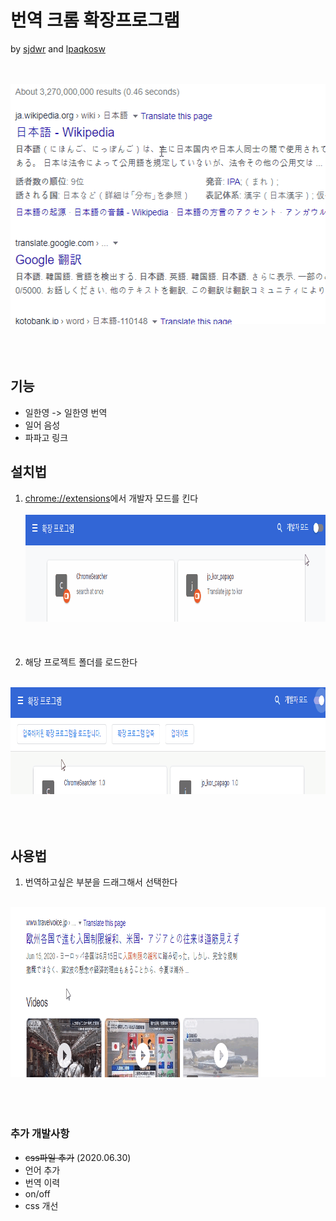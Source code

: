 # 번역 크롬 확장프로그램
by <a href='https://github.com/sjdwr'>sjdwr</a> and <a href='https://github.com/lpaqkosw'>lpaqkosw</a>

<br><br>
<img src="https://github.com/lpaqkosw/readmeImages/blob/master/chrome_extension_jp_to_kor/TOP.gif.gif" width="522" height="384">
<br><br><br><br>

## 기능
* 일한영 -> 일한영 번역
* 일어 음성
* 파파고 링크

## 설치법
1. <a href='chrome://extensions'>chrome://extensions</a>에서 개발자 모드를 킨다 <br><br>
<kbd><img src="https://github.com/lpaqkosw/readmeImages/blob/master/chrome_extension_jp_to_kor/devmode.gif" width="946" height="171"></kbd>
<br><br><br><br>
2. 해당 프로젝트 폴더를 로드한다 <br><br>
<img src="https://github.com/lpaqkosw/readmeImages/blob/master/chrome_extension_jp_to_kor/upload.gif" width="946" height="171">
<br><br><br><br>

## 사용법
1. 번역하고싶은 부분을 드래그해서 선택한다<br><br>
<img src="https://github.com/lpaqkosw/readmeImages/blob/master/chrome_extension_jp_to_kor/sample2.gif" width="884" height="272">
<br><br><br><br>

### 추가 개발사항
* <s>css파일 추가</s> (2020.06.30)
* 언어 추가
* 번역 이력
* on/off
* css 개선

